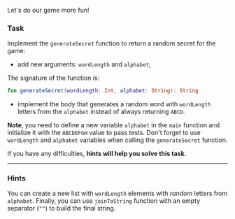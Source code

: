 Let's do our game more fun!

### Task

Implement the `generateSecret` function to return a random secret for the game:
- add new arguments: `wordLength` and `alphabet`;

<div class="hint" title="Push me to see the new signature of the generateSecret function">

The signature of the function is:
```kotlin
fun generateSecret(wordLength: Int, alphabet: String): String
```
</div>

- implement the body that generates a random word with `wordLength` letters from the `alphabet` 
instead of always returning `ABCD`.

**Note**, you need to define a new variable `alphabet` in the `main` function and initialize it with the `ABCDEFGH` value to pass tests.
Don't forget to use `wordLength` and `alphabet` variables when calling the `generateSecret` function.

If you have any difficulties, **hints will help you solve this task**.

----

### Hints

<div class="Hint" title="Push me to learn how to implement the generateSecret function">

You can create a new list with `wordLength` elements with _random_ letters from `alphabet`.
Finally, you can use `joinToString` function with an empty separator (`""`) to build the final string.
</div>
